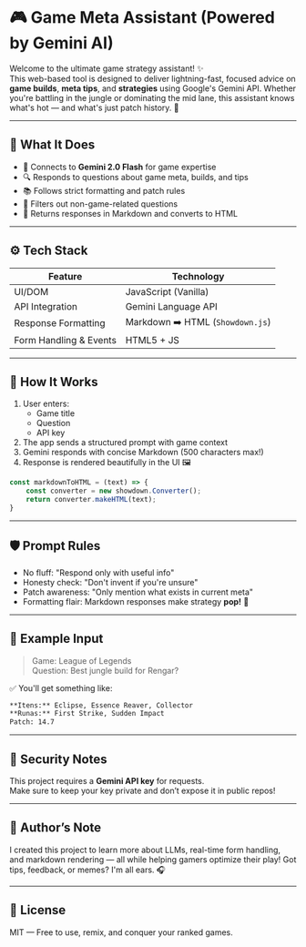 # 🎮 Game Meta Assistant (Powered by Gemini AI)

Welcome to the ultimate game strategy assistant! ✨  
This web-based tool is designed to deliver lightning-fast, focused advice on **game builds**, **meta tips**, and **strategies** using Google's Gemini API. Whether you're battling in the jungle or dominating the mid lane, this assistant knows what's hot — and what's just patch history. 🚀

---

## 🧩 What It Does

- 📌 Connects to **Gemini 2.0 Flash** for game expertise
- 🔍 Responds to questions about game meta, builds, and tips
- 📚 Follows strict formatting and patch rules
- 🧠 Filters out non-game-related questions
- 💬 Returns responses in Markdown and converts to HTML

---

## ⚙️ Tech Stack

| Feature                | Technology               |
|------------------------|--------------------------|
| UI/DOM                | JavaScript (Vanilla)     |
| API Integration        | Gemini Language API      |
| Response Formatting    | Markdown ➡️ HTML (`Showdown.js`) |
| Form Handling & Events | HTML5 + JS               |

---

## 📜 How It Works

1. User enters:
   - Game title
   - Question
   - API key
2. The app sends a structured prompt with game context
3. Gemini responds with concise Markdown (500 characters max!)
4. Response is rendered beautifully in the UI 🖼️

```js
const markdownToHTML = (text) => {
    const converter = new showdown.Converter();
    return converter.makeHTML(text);
}
```

---

## 🛡️ Prompt Rules

- No fluff: "Respond only with useful info"
- Honesty check: "Don't invent if you're unsure"
- Patch awareness: "Only mention what exists in current meta"
- Formatting flair: Markdown responses make strategy **pop!** 🎯

---

## 🚨 Example Input

> Game: League of Legends  
> Question: Best jungle build for Rengar?

✅ You'll get something like:

```markdown
**Itens:** Eclipse, Essence Reaver, Collector  
**Runas:** First Strike, Sudden Impact  
Patch: 14.7
```

---

## 🔐 Security Notes

This project requires a **Gemini API key** for requests.  
Make sure to keep your key private and don’t expose it in public repos!

---

## 🙋 Author’s Note

I created this project to learn more about LLMs, real-time form handling, and markdown rendering — all while helping gamers optimize their play! Got tips, feedback, or memes? I'm all ears. 🎧

---

## 📄 License

MIT — Free to use, remix, and conquer your ranked games.
